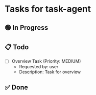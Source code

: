 # Tasks for task-agent

## 🟢 In Progress

## 📋 Todo
- [ ] Overview Task (Priority: MEDIUM)
  - Requested by: user
  - Description: Task for overview


## ✅ Done

